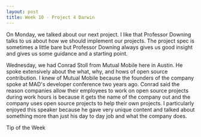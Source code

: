 ```yaml
---
layout: post
title: Week 10 - Project 4 Darwin
---
```


On Monday, we talked about our next project. I like that Professor Downing talks to us about how we should implement our projects. The project spec is sometimes a little bare but Professor Downing always gives us good insight and gives us some guidance and a starting point.

Wednesday, we had Conrad Stoll from Mutual Mobile here in Austin. He spoke extensively about the what, why, and hows of open source contribution. I knew of Mutual Mobile because the founders of the company spoke at MAD's developer conference two years ago. Conrad said the reason companies allow their employees to work on open source projects during work hours is because it gets the name of the company out and the company uses open source projects to help their own projects. I particularly enjoyed this speaker because he gave very unique content and talked about something more than just his day to day job and what the company does.

Tip of the Week

